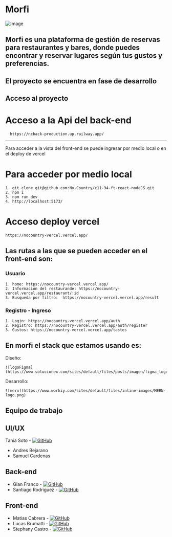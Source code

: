 # Morfi
![image](https://github.com/No-Country/c11-34-ft-react-nodeJS/assets/108440139/9c055487-77c7-4443-91e7-00c8c409e030)

## Morfi es una plataforma de gestión de reservas para restaurantes y bares, donde puedes encontrar y reservar lugares según tus gustos y preferencias.

## El proyecto se encuentra en fase de desarrollo

## Acceso al proyecto 
   # Acceso a la Api del back-end
   
      https://ncback-production.up.railway.app/
 -------------------------------------------
Para acceder a la vista del front-end se puede ingresar por medio local o en el deploy de vercel

   # Para acceder por medio local 

    1. git clone git@github.com:No-Country/c11-34-ft-react-nodeJS.git
    2. npm i 
    3. npm run dev
    4. http://localhost:5173/ 
  
  # Acceso deploy vercel
  
    https://nocountry-vercel.vercel.app/
         
## Las rutas a las que se pueden acceder en el front-end son:
  ### Usuario
  
    1. home: https://nocountry-vercel.vercel.app/ 
    2. Información del restaurande: https://nocountry-vercel.vercel.app/restaurant/:id
    3. Busqueda por filtro:  https://nocountry-vercel.vercel.app/result
  
  ### Registro - Ingreso
  
    1. Login: https://nocountry-vercel.vercel.app/auth
    2. Registro: https://nocountry-vercel.vercel.app/auth/register 
    3. Gustos: https://nocountry-vercel.vercel.app/tastes
  
 ## En morfi el stack que estamos usando es:
 
 Diseño: 
    
    ![logoFigma](https://www.solucionex.com/sites/default/files/posts/imagen/figma_logo_icon_171159.png)
    
 Desarrollo:
  
    ![mern](https://www.workiy.com/sites/default/files/inline-images/MERN-logo.png)
 
 ## Equipo de trabajo
## UI/UX
   Tania Soto - [![GitHub](https://img.icons8.com/?size=512&id=52539&format=png&color=d4b5b5)](https://github.com/tanisoto)
   - Andres Bejarano
   - Samuel Cardenas
## Back-end
   - Gian Franco - [![GitHub](https://img.icons8.com/?size=512&id=52539&format=png&color=d4b5b5)](https://github.com/elkake)
   - Santiago Rodriguez - [![GitHub](https://img.icons8.com/?size=512&id=52539&format=png&color=d4b5b5)](https://github.com/santy6221)
## Front-end
   - Matias Cabrera - [![GitHub](https://img.icons8.com/?size=512&id=52539&format=png&color=d4b5b5)](https://github.com/matias-d)
   - Lucas Brumatti - [![GitHub](https://img.icons8.com/?size=512&id=52539&format=png&color=d4b5b5)](https://github.com/lucasBruma)
   - Stephany Castro - [![GitHub](https://img.icons8.com/?size=512&id=52539&format=png&color=d4b5b5)](https://github.com/StephanyCS1)
